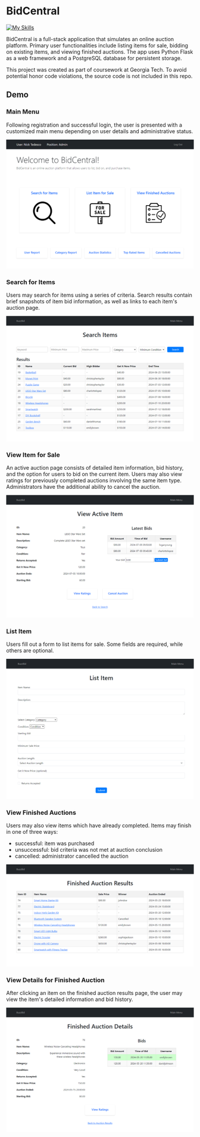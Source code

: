 # BidCentral 

[![My Skills](https://skillicons.dev/icons?i=py,flask,postgres,js,html,css,docker&theme=light)](#)

BidCentral is a full-stack application that simulates an online auction platform. Primary user functionalities include listing items for sale, bidding on existing items, and viewing finished auctions. The app uses Python Flask as a web framework and a PostgreSQL database for persistent storage.

This project was created as part of coursework at Georgia Tech. To avoid potential honor code violations, the source code is not included in this repo. 

## Demo

### Main Menu

Following registration and successful login, the user is presented with a customized main menu depending on user details and administrative status.

<kbd><img src="/images/admin-menu.png"></kbd>

### Search for Items 

Users may search for items using a series of criteria. Search results contain brief snapshots of item bid information, as well as links to each item's auction page. 

<kbd><img src="/images/search.png"></kbd>

### View Item for Sale

An active auction page consists of detailed item information, bid history, and the option for users to bid on the current item. Users may also view ratings for previously completed auctions involving the same item type. Administrators have the additional ability to cancel the auction.

<kbd><img src="/images/active-auction-details.png"></kbd>

### List Item

Users fill out a form to list items for sale. Some fields are required, while others are optional. 

<kbd><img src="/images/list-item.png"></kbd>

### View Finished Auctions 

Users may also view items which have already completed. Items may finish in one of three ways: 
- successful: item was purchased
- unsuccessful: bid criteria was not met at auction conclusion
- cancelled: administrator cancelled the auction

<kbd><img src="/images/finished-auction-results.png"></kbd>

### View Details for Finished Auction 

After clicking an item on the finished auction results page, the user may view the item's detailed information and bid history. 

<img src="/images/finished-auction-details.png"></kbd>

